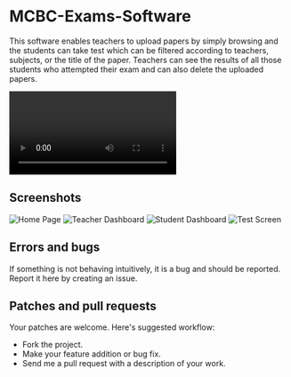 # MCBC-Exams-Software

This software enables teachers to upload papers by simply browsing and the students can take test which can be filtered according to teachers, subjects, or the title of the paper.
Teachers can see the results of all those students who attempted their exam and can also delete the uploaded papers.

![MCBC_Tutorial](https://github.com/u-prashant/MCBC-Exams-Software/blob/master/MCBC%20Tutorials%20Final.mp4)

## Screenshots
![Home Page](https://github.com/u-prashant/MCBC-Exams-Software/blob/master/Screenshots/HomePage.png)
![Teacher Dashboard](https://github.com/u-prashant/MCBC-Exams-Software/blob/master/Screenshots/TeacherDashboard.png)
![Student Dashboard](https://github.com/u-prashant/MCBC-Exams-Software/blob/master/Screenshots/StudentDashboard.png)
![Test Screen](https://github.com/u-prashant/MCBC-Exams-Software/blob/master/Screenshots/TestScreen.png)

## Errors and bugs

If something is not behaving intuitively, it is a bug and should be reported.
Report it here by creating an issue.

## Patches and pull requests

Your patches are welcome. Here's suggested workflow:
 
* Fork the project.
* Make your feature addition or bug fix.
* Send me a pull request with a description of your work. 
